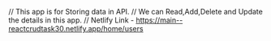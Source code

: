 // This app is for Storing data in API.
// We can Read,Add,Delete and Update the details in this app.
// Netlify Link - https://main--reactcrudtask30.netlify.app/home/users